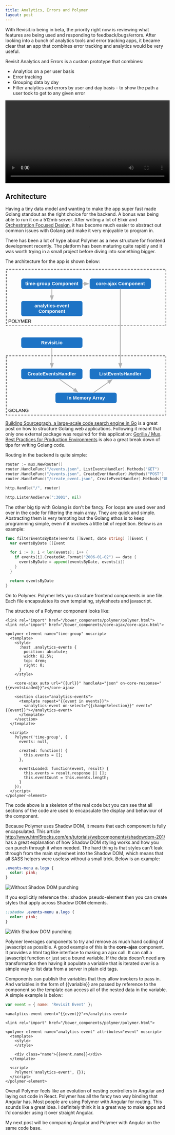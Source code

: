 ```yaml
---
title: Analytics, Errors and Polymer
layout: post
---
```


With Revisit.io being in beta, the priority right now is reviewing what features are being used and responding to feedback/bugs/errors. After looking into a bunch of analytics tools and error tracking apps, it became clear that an app that combines error tracking and analytics would be very useful.

Revisit Analytics and Errors is a custom prototype that combines:

- Analytics on a per user basis
- Error tracking
- Grouping data by day
- Filter analytics and errors by user and day basis - to show the path a user took to get to any given error

<video width="512" height="258" autoplay loop>
  <source src="http://cl.ly/2n1F0j1t1v0i/download/supportalytics.mp4" type="video/mp4">
</video>

## Architecture

Having a tiny data model and wanting to make the app super fast made Golang standout as the right choice for the backend. A bonus was being able to run it on a 512mb server. After writing a lot of Elixir and [Orchestration Focused Design](/changing-coupling), it has become much easier to abstract out common issues with Golang and make it very enjoyable to program in.

There has been a lot of hype about Polymer as a new structure for frontend development recently. The platform has been maturing quite rapidly and it was worth trying in a small project before diving into something bigger.

The architecture for the app is shown below:

<svg xmlns="http://www.w3.org/2000/svg" xmlns:xl="http://www.w3.org/1999/xlink" version="1.1" viewBox="78 14 404 368" width="404pt" height="368pt"><metadata xmlns:dc="http://purl.org/dc/elements/1.1/"><dc:date>2014-08-17 05:23Z</dc:date><!-- Produced by OmniGraffle Professional 5.4.4 --></metadata><defs><font-face font-family="Helvetica" font-size="12" units-per-em="1000" underline-position="-75.683594" underline-thickness="49.316406" slope="0" x-height="522.94922" cap-height="717.28516" ascent="770.01953" descent="-229.98047" font-weight="500"><font-face-src><font-face-name name="Helvetica"/></font-face-src></font-face><font-face font-family="Helvetica" font-size="12" units-per-em="1000" underline-position="-75.683594" underline-thickness="49.316406" slope="0" x-height="532.22656" cap-height="719.72656" ascent="770.01953" descent="-229.98047" font-weight="bold"><font-face-src><font-face-name name="Helvetica-Bold"/></font-face-src></font-face><marker orient="auto" overflow="visible" markerUnits="strokeWidth" id="FilledArrow_Marker" viewBox="-1 -3 7 6" markerWidth="7" markerHeight="6" color="#b3b3b3"><g><path d="M 4.8000002 0 L 0 -1.8000001 L 0 1.8000001 Z" fill="currentColor" stroke="currentColor" stroke-width="1"/></g></marker></defs><g stroke="none" stroke-opacity="1" stroke-dasharray="none" fill="none" fill-opacity="1"><title>Canvas 6</title><g><title>Layer 1</title><path d="M 80.137787 16 L 479.1378 16 L 479.1378 157 L 80.137787 157 Z" stroke="black" stroke-linecap="round" stroke-linejoin="round" stroke-width="1" stroke-dasharray="4,4"/><text transform="translate(85.137787 138.5)" fill="black"><tspan font-family="Helvetica" font-size="12" font-weight="500" x="0" y="11" textLength="24.011719">POL</tspan><tspan font-family="Helvetica" font-size="12" font-weight="500" x="23.126953" y="11" textLength="34.669922">YMER</tspan></text><path d="M 80.137787 232 L 479.1378 232 L 479.1378 380 L 80.137787 380 Z" stroke="black" stroke-linecap="round" stroke-linejoin="round" stroke-width="1" stroke-dasharray="4,4"/><text transform="translate(85.137787 361.5)" fill="black"><tspan font-family="Helvetica" font-size="12" font-weight="500" fill="black" x="0" y="11" textLength="51.345703">GOLANG</tspan></text><path d="M 208.09856 324 L 351.17699 324 C 353.93841 324 356.17699 326.23858 356.17699 329 L 356.17699 345.11765 C 356.17699 347.87907 353.93841 350.11765 351.17699 350.11765 L 208.09856 350.11765 C 205.33714 350.11765 203.09856 347.87907 203.09856 345.11765 L 203.09856 329 C 203.09856 326.23858 205.33714 324 208.09856 324 Z" fill="#1d73c5"/><text transform="translate(208.09856 330.05882)" fill="white"><tspan font-family="Helvetica" font-size="12" font-weight="bold" fill="white" x="24.409332" y="11" textLength="63.345703">In Memory </tspan><tspan font-family="Helvetica" font-size="12" font-weight="bold" fill="white" x="87.31558" y="11" textLength="31.353516">Array</tspan></text><path d="M 122.559335 264 L 265.63776 264 C 268.39919 264 270.63776 266.23858 270.63776 269 L 270.63776 285.11765 C 270.63776 287.87907 268.39919 290.11765 265.63776 290.11765 L 122.559335 290.11765 C 119.79791 290.11765 117.559335 287.87907 117.559335 285.11765 L 117.559335 269 C 117.559335 266.23858 119.79791 264 122.559335 264 Z" fill="#1d73c5"/><text transform="translate(122.559335 270.05882)" fill="white"><tspan font-family="Helvetica" font-size="12" font-weight="bold" fill="white" x="10.847808" y="11" textLength="121.38281">CreateEventsHandler</tspan></text><path d="M 293.63778 264 L 436.71621 264 C 439.47764 264 441.71621 266.23858 441.71621 269 L 441.71621 285.11765 C 441.71621 287.87907 439.47764 290.11765 436.71621 290.11765 L 293.63778 290.11765 C 290.87636 290.11765 288.63778 287.87907 288.63778 285.11765 L 288.63778 269 C 288.63778 266.23858 290.87636 264 293.63778 264 Z" fill="#1d73c5"/><text transform="translate(293.63778 270.05882)" fill="white"><tspan font-family="Helvetica" font-size="12" font-weight="bold" fill="white" x="18.857574" y="11" textLength="105.36328">ListEventsHandler</tspan></text><line x1="212.71591" y1="290.11765" x2="250.45944" y2="316.59219" marker-end="url(#FilledArrow_Marker)" stroke="#b3b3b3" stroke-linecap="round" stroke-linejoin="round" stroke-width="2"/><line x1="298.25514" y1="324" x2="335.99866" y2="297.52546" marker-end="url(#FilledArrow_Marker)" stroke="#b3b3b3" stroke-linecap="round" stroke-linejoin="round" stroke-width="2"/><path d="M 122.559335 186 L 265.63776 186 C 268.39919 186 270.63776 188.23858 270.63776 191 L 270.63776 207.11765 C 270.63776 209.87907 268.39919 212.11765 265.63776 212.11765 L 122.559335 212.11765 C 119.79791 212.11765 117.559335 209.87907 117.559335 207.11765 L 117.559335 191 C 117.559335 188.23858 119.79791 186 122.559335 186 Z" fill="#1d73c5"/><text transform="translate(122.559335 192.05882)" fill="white"><tspan font-family="Helvetica" font-size="12" font-weight="bold" fill="white" x="44.86441" y="11" textLength="53.34961">Revisit.io</tspan></text><line x1="194.09854" y1="212.11765" x2="194.09854" y2="251.1" marker-end="url(#FilledArrow_Marker)" stroke="#b3b3b3" stroke-linecap="round" stroke-linejoin="round" stroke-width="2"/><path d="M 293.63778 39 L 436.71621 39 C 439.47764 39 441.71621 41.238576 441.71621 44 L 441.71621 60.117647 C 441.71621 62.87907 439.47764 65.117647 436.71621 65.117647 L 293.63778 65.117647 C 290.87636 65.117647 288.63778 62.87907 288.63778 60.117647 L 288.63778 44 C 288.63778 41.238576 290.87636 39 293.63778 39 Z" fill="#1d73c5"/><text transform="translate(293.63778 45.058824)" fill="white"><tspan font-family="Helvetica" font-size="12" font-weight="bold" fill="white" x="10.194488" y="11" textLength="122.68945">core-ajax Component</tspan></text><line x1="365.177" y1="65.117647" x2="365.177" y2="251.1" marker-end="url(#FilledArrow_Marker)" stroke="#b3b3b3" stroke-linecap="round" stroke-linejoin="round" stroke-width="2"/><path d="M 122.559324 39 L 265.63775 39 C 268.39918 39 270.63775 41.238576 270.63775 44 L 270.63775 60.117647 C 270.63775 62.87907 268.39918 65.117647 265.63775 65.117647 L 122.559324 65.117647 C 119.7979 65.117647 117.559324 62.87907 117.559324 60.117647 L 117.559324 44 C 117.559324 41.238576 119.7979 39 122.559324 39 Z" fill="#1d73c5"/><text transform="translate(122.559324 45.058824)" fill="white"><tspan font-family="Helvetica" font-size="12" font-weight="bold" fill="white" x="5.214019" y="11" textLength="132.65039">time-group Component</tspan></text><path d="M 122.559324 95 L 265.63775 95 C 268.39918 95 270.63775 97.23858 270.63775 100 L 270.63775 128 C 270.63775 130.761426 268.39918 133 265.63775 133 L 122.559324 133 C 119.7979 133 117.559324 130.761426 117.559324 128 L 117.559324 100 C 117.559324 97.23858 119.7979 95 122.559324 95 Z" fill="#1d73c5"/><text transform="translate(122.559324 100)" fill="white"><tspan font-family="Helvetica" font-size="12" font-weight="bold" fill="white" x="28.185699" y="11" textLength="90.041016">analytics-event </tspan><tspan font-family="Helvetica" font-size="12" font-weight="bold" fill="white" x="38.21109" y="25" textLength="66.65625">Component</tspan></text><line x1="194.09853" y1="65.117647" x2="194.09853" y2="82.1" marker-end="url(#FilledArrow_Marker)" stroke="#b3b3b3" stroke-linecap="round" stroke-linejoin="round" stroke-width="2"/><line x1="270.63775" y1="52.077257" x2="275.73779" y2="52.078486" marker-end="url(#FilledArrow_Marker)" stroke="#b3b3b3" stroke-linecap="round" stroke-linejoin="round" stroke-width="2"/></g></g></svg>

[Building Sourcegraph, a large-scale code search engine in Go](https://sourcegraph.com/blog/google-io-2014-building-sourcegraph-a-large-scale-code-search-engine-in-go) is a great post on how to structure Golang web applications. Following it meant that only one external package was required for this application: [Gorilla / Mux](https://github.com/gorilla/mux). [Best Practices for Production Environments](http://www.confreaks.com/videos/3434-gophercon2014-best-practices-for-production-environments) is also a great break down of tips for writing Golang code.

Routing in the backend is quite simple:

```go
router := mux.NewRouter()
router.HandleFunc("/events.json", ListEventsHandler).Methods("GET")
router.HandleFunc("/events.json", CreateEventHandler).Methods("POST")
router.HandleFunc("/create_event.json", CreateEventHandler).Methods("GET")

http.Handle("/", router)

http.ListenAndServe(":3001", nil)
```

The other big tip with Golang is don't be fancy. For loops are used over and over in the code for filtering the main array. They are quick and simple. Abstracting them is very tempting but the Golang ethos is to keep programming simple, even if it involves a little bit of repetition. Below is an example:

```go
func filterEventsByDate(events []Event, date string) []Event {
  var eventsByDate []Event

  for i := 0; i < len(events); i++ {
    if events[i].CreatedAt.Format("2006-01-02") == date {
      eventsByDate = append(eventsByDate, events[i])
    }
  }

  return eventsByDate
}
```

On to Polymer. Polymer lets you structure frontend components in one file. Each file encapsulates its own templating, stylesheets and javascript.

The structure of a Polymer component looks like:

```
<link rel="import" href="/bower_components/polymer/polymer.html">
<link rel="import" href="/bower_components/core-ajax/core-ajax.html">

<polymer-element name="time-group" noscript>
  <template>
    <style>
      :host .analytics-events {
        position: absolute;
        width: 82.5%;
        top: 4rem;
        right: 0;
      }
    </style>

    <core-ajax auto url="{{url}}" handleAs="json" on-core-response="{{eventsLoaded}}"></core-ajax>

    <section class="analytics-events">
      <template repeat="{{event in events}}">
        <analytics-event on-select="{{changeSelection}}" event="{{event}}"></analytics-event>
      </template>
    </section>
  </template>

  <script>
    Polymer('time-group', {
      events: null,

      created: function() {
        this.events = [];
      },

      eventsLoaded: function(event, result) {
        this.events = result.response || [];
        this.eventCount = this.events.length;
      }
    });
  </script>
</polymer-element>
```

The code above is a skeleton of the real code but you can see that all sections of the code are used to encapsulate the display and behaviour of the component.

Because Polymer uses Shadow DOM, it means that each component is fully encapsulated. This article http://www.html5rocks.com/en/tutorials/webcomponents/shadowdom-201/ has a great explanation of how Shadow DOM styling works and how you can punch through it when needed. The hard thing is that styles can't leak through from the main stylesheet into the Shadow DOM, which means that all SASS helpers were useless without a small trick. Below is an example:

```css
.events-menu a.logo {
  color: pink;
}
```

![Without Shadow DOM punching](http://cl.ly/image/190D2H3e3W0Z/logo-no-punch.png)

If you explicitly reference the ::shadow pseudo-element then you can create styles that apply across Shadow DOM elements.

```css
::shadow .events-menu a.logo {
  color: pink;
}
```

![With Shadow DOM punching](http://cl.ly/image/1q1U1c0X1R3C/logo-with-punch.png)

Polymer leverages components to try and remove as much hand coding of javascript as possible. A good example of this is the __core-ajax__ component. It provides a html tag like interface to making an ajax call. It can call a javascript function or just set a bound variable. If the data doesn't need any transformation then having it populate a variable that is iterated over is a simple way to list data from a server in plain old tags.

Components can publish the variables that they allow invokers to pass in. And variables in the form of {{variable}} are passed by reference to the component so the template can access all of the nested data in the variable. A simple example is below:

```javascript
var event = { name: 'Revisit Event' };
```

```
<analytics-event event="{{event}}"></analytics-event>
```

```
<link rel="import" href="/bower_components/polymer/polymer.html">

<polymer-element name="analytics-event" attributes="event" noscript>
  <template>
    <style>
    </style>

    <div class="name">{{event.name}}</div>
  </template>

  <script>
    Polymer('analytics-event', {});
  </script>
</polymer-element>
```

Overall Polymer feels like an evolution of nesting controllers in Angular and laying out code in React. Polymer has all the fancy two way binding that Angular has. Most people are using Polymer with Angular for routing. This sounds like a great idea. I definitely think it is a great way to make apps and I'd consider using it over straight Angular.

My next post will be comparing Angular and Polymer with Angular on the same code base.
